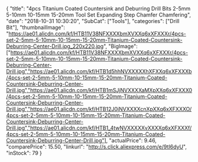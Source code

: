 {
	"title": "4pcs Titanium Coated Countersink and Deburring Drill Bits 2-5mm 5-10mm 10-15mm 15-20mm Tool Set Expanding Step Chamfer Chamfering",
	"date": "2018-10-31 10:30:20",
	"SubCat": ["Tools"],
	"categories": ["Drill Bit"],
	"thumbnailImage": "https://ae01.alicdn.com/kf/HTB11V38NFXXXXbmXVXXq6xXFXXXr/4pcs-set-2-5mm-5-10mm-10-15mm-15-20mm-Titanium-Coated-Countersink-Deburring-Center-Drill.jpg_220x220.jpg",
	"BigImage": ["https://ae01.alicdn.com/kf/HTB11V38NFXXXXbmXVXXq6xXFXXXr/4pcs-set-2-5mm-5-10mm-10-15mm-15-20mm-Titanium-Coated-Countersink-Deburring-Center-Drill.jpg","https://ae01.alicdn.com/kf/HTB1d5hhNVXXXXXhXFXXq6xXFXXXb/4pcs-set-2-5mm-5-10mm-10-15mm-15-20mm-Titanium-Coated-Countersink-Deburring-Center-Drill.jpg","https://ae01.alicdn.com/kf/HTB1mSJjNVXXXXaMXpXXq6xXFXXX0/4pcs-set-2-5mm-5-10mm-10-15mm-15-20mm-Titanium-Coated-Countersink-Deburring-Center-Drill.jpg","https://ae01.alicdn.com/kf/HTB12J0jNVXXXXcnXpXXq6xXFXXXO/4pcs-set-2-5mm-5-10mm-10-15mm-15-20mm-Titanium-Coated-Countersink-Deburring-Center-Drill.jpg","https://ae01.alicdn.com/kf/HTB1_4twNVXXXXXvXXXXq6xXFXXXf/4pcs-set-2-5mm-5-10mm-10-15mm-15-20mm-Titanium-Coated-Countersink-Deburring-Center-Drill.jpg"],
	"actualPrice": 9.46,
	"comparePrice": 15.50,
	"linkurl": "http://s.click.aliexpress.com/e/9tI6dyU",
	"inStock": 79
}
